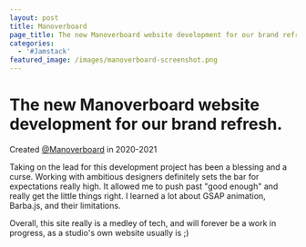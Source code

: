 ```yaml
---
layout: post
title: Manoverboard
page_title: The new Manoverboard website development for our brand refresh.
categories:
  - '#Jamstack'
featured_image: /images/manoverboard-screenshot.png
---
```

# The new Manoverboard website development for our brand refresh.

Created [@Manoverboard](https://manoverboard.com) in 2020-2021

Taking on the lead for this development project has been a blessing and a curse. Working with ambitious designers definitely sets the bar for expectations really high. It allowed me to push past "good enough" and really get the little things right. I learned a lot about GSAP animation, Barba.js, and their limitations.

Overall, this site really is a medley of tech, and will forever be a work in progress, as a studio's own website usually is ;)
